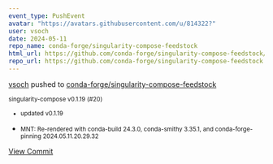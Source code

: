 ```yaml
---
event_type: PushEvent
avatar: "https://avatars.githubusercontent.com/u/814322?"
user: vsoch
date: 2024-05-11
repo_name: conda-forge/singularity-compose-feedstock
html_url: https://github.com/conda-forge/singularity-compose-feedstock/commit/9e3d21ac5ef6b502e251f3c04e0dc3288a752a76
repo_url: https://github.com/conda-forge/singularity-compose-feedstock
---
```


<a href='https://github.com/vsoch' target='_blank'>vsoch</a> pushed to <a href='https://github.com/conda-forge/singularity-compose-feedstock' target='_blank'>conda-forge/singularity-compose-feedstock</a>

<small>singularity-compose v0.1.19 (#20)

* updated v0.1.19

* MNT: Re-rendered with conda-build 24.3.0, conda-smithy 3.35.1, and conda-forge-pinning 2024.05.11.20.29.32</small>

<a href='https://github.com/conda-forge/singularity-compose-feedstock/commit/9e3d21ac5ef6b502e251f3c04e0dc3288a752a76' target='_blank'>View Commit</a>